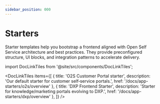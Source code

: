 ```yaml
---
sidebar_position: 000
---
```


# Starters

Starter templates help you bootstrap a frontend aligned with Open Self Service architecture and best practices. They provide preconfigured structure, UI blocks, and integration patterns to accelerate delivery.

import DocLinkTiles from '@site/src/components/DocLinkTiles';

<DocLinkTiles
items={[
{ title: 'O2S Customer Portal starter', description: 'Our default starter for customer self‑service portals.', href: '/docs/app-starters/o2s/overview' },
{ title: 'DXP Frontend Starter', description: 'Starter for knowledge/marketing portals evolving to DXP.', href: '/docs/app-starters/dxp/overview' },
]}
/>


